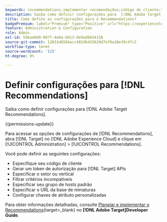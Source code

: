 ```yaml
---
keywords: recommendations;implementar recomendações;código de cliente;token de autenticação;vertical do setor;modo incompatível com filtro;grupo de hosts padrão;base de miniaturas;gerar token de autenticação;token de autenticação;
description: Saiba como definir configurações para  [!DNL Adobe Target Recommendations].
title: Como defino as configurações para o Recommendations?
badgePremium: label="Premium" type="Positive" url="https://experienceleague.adobe.com/docs/target/using/introduction/intro.html?lang=pt-BR#premium newtab=true" tooltip="Consulte o que está incluído no Target Premium."
feature: Administration & Configuration
role: Admin
exl-id: 5dbae0d9-897f-4e0a-b013-0e9ad6654150
source-git-commit: 12831d6584acc482db415629d7e70a18e39c47c2
workflow-type: tm+mt
source-wordcount: '115'
ht-degree: 0%

---
```


# Definir configurações para [!DNL Recommendations]

Saiba como definir configurações para [!DNL Adobe Target Recommendations].

{{permissions-update}}

Para acessar as opções de configurações de [!DNL Recommendations], abra [!DNL Target] no [!DNL Adobe Experience Cloud] e clique em [!UICONTROL Administration] > [!UICONTROL Recommendations].

Você pode definir as seguintes configurações:

* Especifique seu código de cliente
* Gerar um token de autorização para [!DNL Target] APIs
* Especificar o setor ou vertical
* Filtrar critérios incompatíveis
* Especificar seu grupo de hosts padrão
* Especificar o URL da base de miniaturas
* Configurar chaves de atributo personalizadas

Para obter informações detalhadas, consulte [Planejar e implementar o Recommendations](https://experienceleague.adobe.com/pt-br/docs/target-dev/developer/recommendations){target=_blank} no **[!DNL Adobe Target]Developer Guide**.
